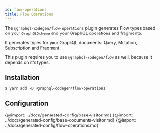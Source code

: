 ```yaml
---
id: flow-operations
title: Flow Operations
---
```


The `@graphql-codegen/flow-operations` plugin generates Flow types based on your `GraphQLSchema` and your GraphQL operations and fragments.

It generates types for your GraphQL documents: Query, Mutation, Subscription and Fragment.

This plugin requires you to use `@graphql-codegen/flow` as well, because it depends on it's types.

## Installation

    $ yarn add -D @graphql-codegen/flow-operations

## Configuration

{@import: ../docs/generated-config/base-visitor.md}
{@import: ../docs/generated-config/base-documents-visitor.md}
{@import: ../docs/generated-config/flow-operations.md}
